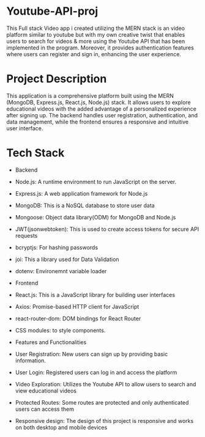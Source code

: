 
# Youtube-API-proj
This Full stack Video app i created utilizing the MERN stack is an video platform similar to youtube but with my own creative twist that enables users to search for videos & more using the Youtube API that has been implemented in the program. Moreover, it provides authentication features where users can register and sign in, enhancing the user experience.

# Project Description
This application is a comprehensive platform built using the MERN (MongoDB, Express.js, React.js, Node.js) stack. It allows users to explore educational videos with the added advantage of a personalized experience after signing up. The backend handles user registration, authentication, and data management, while the frontend ensures a responsive and intuitive user interface.

# Tech Stack
* Backend
* Node.js: A runtime environment to run JavaScript on the server.
* Express.js: A web application framework for Node.js
* MongoDB: This is a NoSQL database to store user data
* Mongoose: Object data library(ODM) for MongoDB and Node.js
* JWT(jsonwebtoken): This is used to create access tokens for secure API requests
* bcryptjs: For hashing passwords
* joi: This a library used for Data Validation
* dotenv: Environemnt variable loader



* Frontend
* React.js: This is a JavaScript library for building user interfaces
* Axios: Promise-based HTTP client for JavaScript
* react-router-dom: DOM bindings for React Router
* CSS modules: to style components.
* Features and Functionalities
* User Registration: New users can sign up by providing basic information.
* User Login: Registered users can log in and access the platform
* Video Exploration: Utilizes the Youtube API to allow users to search and view educational videos
* Protected Routes: Some routes are protected and only authenticated users can access them
* Responsive design: The design of this project is responsive and works on both desktop and mobile devices
